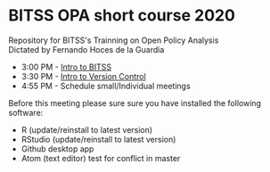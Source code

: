 # BITSS OPA short course 2020
Repository for BITSS's Trainning on Open Policy Analysis    
Dictated by Fernando Hoces de la Guardia

- 3:00 PM	- [Intro to BITSS](https://github.com/BITSS-OPA/URAP2020/blob/master/URAP_Onboarding.pptx)
- 3:30 PM	- [Intro to Version Control](https://github.com/BITSS-OPA/URAP2020/blob/master/01a-Git-GUI/rep_workflow_slides.pdf)
- 4:55 PM	- Schedule small/Individual meetings

Before this meeting please sure sure you have installed the following software:
 -  R (update/reinstall to latest version)
 -  RStudio  (update/reinstall to latest version)
 -  Github desktop app
 -  Atom (text editor) test for conflict in master

